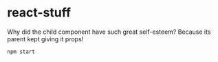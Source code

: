 # react-stuff
Why did the child component have such great self-esteem? Because its parent kept giving it props!

`npm start`